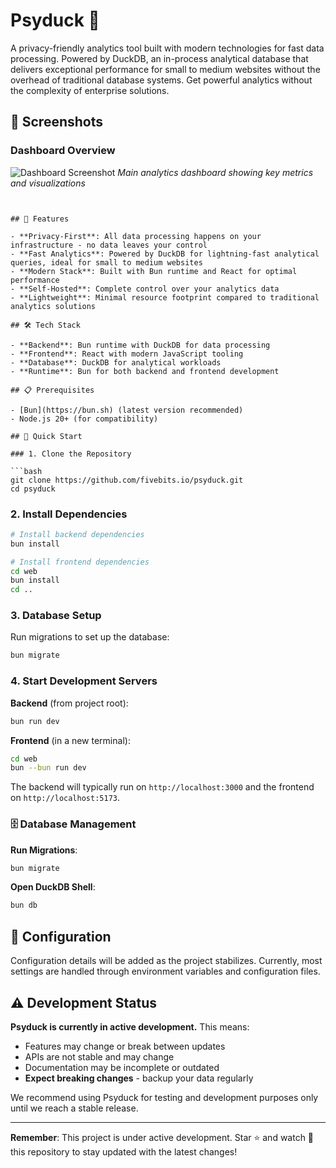# Psyduck 🦆

A privacy-friendly analytics tool built with modern technologies for fast data processing. Powered by DuckDB, an in-process analytical database that delivers exceptional performance for small to medium websites without the overhead of traditional database systems. Get powerful analytics without the complexity of enterprise solutions.

## 📸 Screenshots

### Dashboard Overview
![Dashboard Screenshot](https://github.com/user-attachments/assets/e08259d2-13a0-4c53-ab2c-bbaf9b976aa1)
*Main analytics dashboard showing key metrics and visualizations*
```


## 🌟 Features

- **Privacy-First**: All data processing happens on your infrastructure - no data leaves your control
- **Fast Analytics**: Powered by DuckDB for lightning-fast analytical queries, ideal for small to medium websites
- **Modern Stack**: Built with Bun runtime and React for optimal performance
- **Self-Hosted**: Complete control over your analytics data
- **Lightweight**: Minimal resource footprint compared to traditional analytics solutions

## 🛠️ Tech Stack

- **Backend**: Bun runtime with DuckDB for data processing
- **Frontend**: React with modern JavaScript tooling
- **Database**: DuckDB for analytical workloads
- **Runtime**: Bun for both backend and frontend development

## 📋 Prerequisites

- [Bun](https://bun.sh) (latest version recommended)
- Node.js 20+ (for compatibility)

## 🚀 Quick Start

### 1. Clone the Repository

```bash
git clone https://github.com/fivebits.io/psyduck.git
cd psyduck
```

### 2. Install Dependencies

```bash
# Install backend dependencies
bun install

# Install frontend dependencies
cd web
bun install
cd ..
```

### 3. Database Setup

Run migrations to set up the database:
```bash
bun migrate
```

### 4. Start Development Servers

**Backend** (from project root):
```bash
bun run dev
```

**Frontend** (in a new terminal):
```bash
cd web
bun --bun run dev
```

The backend will typically run on `http://localhost:3000` and the frontend on `http://localhost:5173`.

### 🗄️ Database Management

**Run Migrations**:
```bash
bun migrate
```

**Open DuckDB Shell**:
```bash
bun db
```

## 🔧 Configuration

Configuration details will be added as the project stabilizes. Currently, most settings are handled through environment variables and configuration files.

## ⚠️ Development Status

**Psyduck is currently in active development.** This means:

- Features may change or break between updates
- APIs are not stable and may change
- Documentation may be incomplete or outdated
- **Expect breaking changes** - backup your data regularly

We recommend using Psyduck for testing and development purposes only until we reach a stable release.

---

**Remember**: This project is under active development. Star ⭐ and watch 👀 this repository to stay updated with the latest changes!
